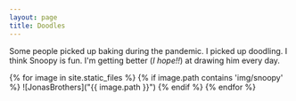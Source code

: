 ```yaml
---
layout: page
title: Doodles
---
```

Some people picked up baking during the pandemic. I picked up doodling. I think Snoopy is fun. I'm getting better (_I hope!!_) at drawing him every day.

{% for image in site.static_files %}
{% if image.path contains 'img/snoopy' %}
![JonasBrothers]("{{ image.path }}")
{% endif %}
{% endfor %}




